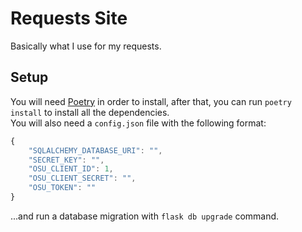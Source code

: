 # Requests Site
Basically what I use for my requests.

## Setup
You will need [Poetry](https://python-poetry.org/) in order to install, after that, you can run `poetry install` 
to install all the dependencies.  
You will also need a `config.json` file with the following format:
```js
{
    "SQLALCHEMY_DATABASE_URI": "",
    "SECRET_KEY": "",
    "OSU_CLIENT_ID": 1,
    "OSU_CLIENT_SECRET": "",
    "OSU_TOKEN": ""
}
```
...and run a database migration with `flask db upgrade` command.
